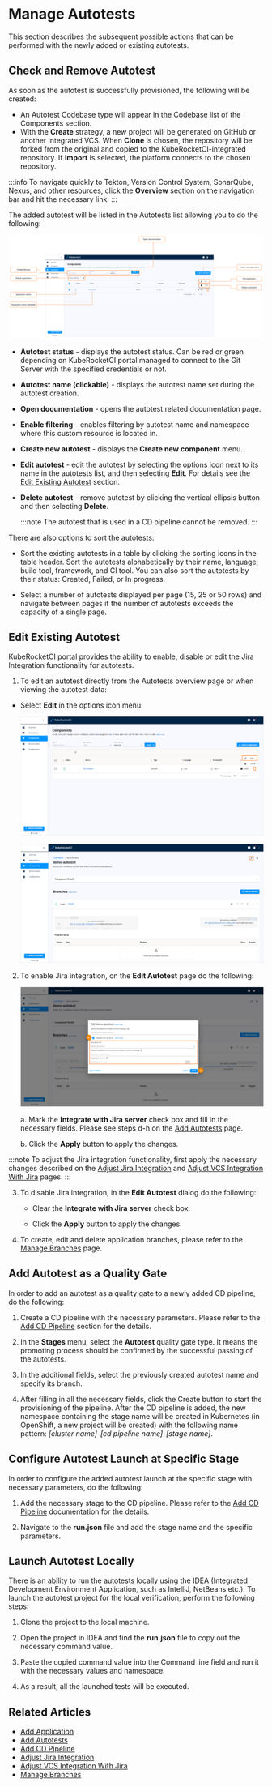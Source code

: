 # Manage Autotests

This section describes the subsequent possible actions that can be performed with the newly added or existing autotests.

## Check and Remove Autotest

As soon as the autotest is successfully provisioned, the following will be created:

- An Autotest Codebase type will appear in the Codebase list of the Components section.
- With the **Create** strategy, a new project will be generated on GitHub or another integrated VCS. When **Clone** is chosen, the repository will be forked from the original and copied to the KubeRocketCI-integrated repository. If **Import** is selected, the platform connects to the chosen repository.

:::info
    To navigate quickly to Tekton, Version Control System, SonarQube, Nexus, and other resources, click the **Overview** section on the navigation bar and hit the necessary link.
:::

The added autotest will be listed in the Autotests list allowing you to do the following:

![Autotests page](../assets/user-guide/edp-portal-inspect-autotest-menu.png "Autotests page")

* **Autotest status** - displays the autotest status. Can be red or green depending on KubeRocketCI portal managed to connect to the Git Server with the specified credentials or not.
* **Autotest name (clickable)** - displays the autotest name set during the autotest creation.
* **Open documentation** - opens the autotest related documentation page.
* **Enable filtering** - enables filtering by autotest name and namespace where this custom resource is located in.
* **Create new autotest** - displays the **Create new component** menu.
* **Edit autotest** - edit the autotest by selecting the options icon next to its name in the autotests list, and then selecting **Edit**. For details see the [Edit Existing Autotest](#edit-existing-autotest) section.
* **Delete autotest** - remove autotest by clicking the vertical ellipsis button and then selecting **Delete**.

  :::note
    The autotest that is used in a CD pipeline cannot be removed.
  :::

There are also options to sort the autotests:

* Sort the existing autotests in a table by clicking the sorting icons in the table header. Sort the autotests alphabetically by their name, language, build tool, framework, and CI tool. You can also sort the autotests by their status: Created, Failed, or In progress.

* Select a number of autotests displayed per page (15, 25 or 50 rows)  and navigate between pages if the number of autotests exceeds the capacity of a single page.

## Edit Existing Autotest

KubeRocketCI portal provides the ability to enable, disable or edit the Jira Integration functionality for autotests.

1. To edit an autotest directly from the Autotests overview page or when viewing the autotest data:

  - Select **Edit** in the options icon menu:

    ![Edit autotest on the autotests overview page](../assets/user-guide/edp-portal-edit-autotest-1.png "Edit autotest on the autotests overview page")

    ![Edit autotest when viewing the autotest data](../assets/user-guide/edp-portal-edit-autotest-2.png "Edit autotest when viewing the autotest data")

2. To enable Jira integration, on the **Edit Autotest** page do the following:

   ![Edit autotest](../assets/user-guide/edp-portal-edit-autotest-jira.png "Edit library")

   a. Mark the **Integrate with Jira server** check box and fill in the necessary fields. Please see steps d-h on the [Add Autotests](add-autotest.md#the-advanced-settings-menu) page.

   b. Click the **Apply** button to apply the changes.

  :::note
    To adjust the Jira integration functionality, first apply the necessary changes described on the [Adjust Jira Integration](../operator-guide/jira-integration.md) and [Adjust VCS Integration With Jira](../operator-guide/jira-gerrit-integration.md) pages.
  :::

3. To disable Jira integration, in the **Edit Autotest** dialog do the following:

   - Clear the **Integrate with Jira server** check box.

   - Click the **Apply** button to apply the changes.

4. To create, edit and delete application branches, please refer to the [Manage Branches](../user-guide/manage-branches.md) page.

## Add Autotest as a Quality Gate

In order to add an autotest as a quality gate to a newly added CD pipeline, do the following:

1. Create a CD pipeline with the necessary parameters. Please refer to the [Add CD Pipeline](add-cd-pipeline.md) section for the details.

2. In the **Stages** menu, select the **Autotest** quality gate type. It means the promoting process should be confirmed by the successful passing of the autotests.

3. In the additional fields, select the previously created autotest name and specify its branch.

4. After filling in all the necessary fields, click the Create button to start the provisioning of the pipeline. After the CD pipeline is added, the new namespace containing the stage name will be created in Kubernetes (in OpenShift, a new project will be created) with the following name pattern: _[cluster name]-[cd pipeline name]-[stage name]_.

## Configure Autotest Launch at Specific Stage

In order to configure the added autotest launch at the specific stage with necessary parameters, do the following:

1. Add the necessary stage to the CD pipeline. Please refer to the [Add CD Pipeline](add-cd-pipeline.md) documentation for the details.

2. Navigate to the **run.json** file and add the stage name and the specific parameters.

## Launch Autotest Locally

There is an ability to run the autotests locally using the IDEA (Integrated Development Environment Application, such as IntelliJ, NetBeans etc.). To launch the autotest project for the local verification, perform the following steps:

1. Clone the project to the local machine.

2. Open the project in IDEA and find the **run.json** file to copy out the necessary command value.

3. Paste the copied command value into the Command line field and run it with the necessary values and namespace.

4. As a result, all the launched tests will be executed.

## Related Articles

* [Add Application](add-application.md)
* [Add Autotests](add-autotest.md)
* [Add CD Pipeline](add-cd-pipeline.md)
* [Adjust Jira Integration](../operator-guide/jira-integration.md)
* [Adjust VCS Integration With Jira](../operator-guide/jira-gerrit-integration.md)
* [Manage Branches](../user-guide/manage-branches.md)
